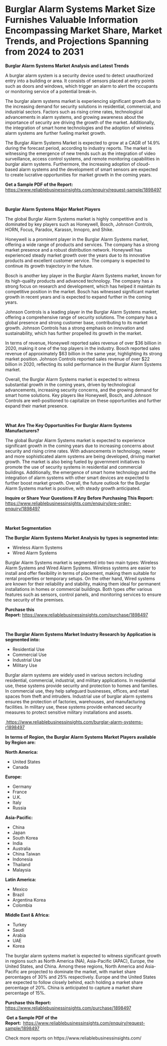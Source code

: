<p><h1>Burglar Alarm Systems Market Size Furnishes Valuable Information Encompassing Market Share, Market Trends, and Projections Spanning from 2024 to 2031</h1></p><p><strong>Burglar Alarm Systems Market Analysis and Latest Trends</strong></p>
<p><p>A burglar alarm system is a security device used to detect unauthorized entry into a building or area. It consists of sensors placed at entry points such as doors and windows, which trigger an alarm to alert the occupants or monitoring service of a potential break-in.</p><p>The burglar alarm systems market is experiencing significant growth due to the increasing demand for security solutions in residential, commercial, and industrial sectors. Factors such as rising crime rates, technological advancements in alarm systems, and growing awareness about the importance of security are driving the growth of the market. Additionally, the integration of smart home technologies and the adoption of wireless alarm systems are further fueling market growth.</p><p>The Burglar Alarm Systems Market is expected to grow at a CAGR of 14.9% during the forecast period, according to industry reports. The market is witnessing the emergence of new trends such as the integration of video surveillance, access control systems, and remote monitoring capabilities in burglar alarm systems. Furthermore, the increasing adoption of cloud-based alarm systems and the development of smart sensors are expected to create lucrative opportunities for market growth in the coming years.</p></p>
<p><strong>Get a Sample PDF of the Report:&nbsp;</strong> <a href="https://www.reliablebusinessinsights.com/enquiry/request-sample/1898497">https://www.reliablebusinessinsights.com/enquiry/request-sample/1898497</a></p>
<p>&nbsp;</p>
<p><strong>Burglar Alarm Systems Major Market Players</strong></p>
<p><p>The global Burglar Alarm Systems market is highly competitive and is dominated by key players such as Honeywell, Bosch, Johnson Controls, HORN, Focus, Paradox, Karassn, Innopro, and Shike. </p><p>Honeywell is a prominent player in the Burglar Alarm Systems market, offering a wide range of products and services. The company has a strong market presence and a robust distribution network. Honeywell has experienced steady market growth over the years due to its innovative products and excellent customer service. The company is expected to continue its growth trajectory in the future.</p><p>Bosch is another key player in the Burglar Alarm Systems market, known for its high-quality products and advanced technology. The company has a strong focus on research and development, which has helped it maintain its competitive position in the market. Bosch has witnessed significant market growth in recent years and is expected to expand further in the coming years.</p><p>Johnson Controls is a leading player in the Burglar Alarm Systems market, offering a comprehensive range of security solutions. The company has a global presence and strong customer base, contributing to its market growth. Johnson Controls has a strong emphasis on innovation and sustainability, which has further propelled its growth in the market.</p><p>In terms of revenue, Honeywell reported sales revenue of over $36 billion in 2020, making it one of the top players in the industry. Bosch reported sales revenue of approximately $63 billion in the same year, highlighting its strong market position. Johnson Controls reported sales revenue of over $22 billion in 2020, reflecting its solid performance in the Burglar Alarm Systems market. </p><p>Overall, the Burglar Alarm Systems market is expected to witness substantial growth in the coming years, driven by technological advancements, increasing security concerns, and the growing demand for smart home solutions. Key players like Honeywell, Bosch, and Johnson Controls are well-positioned to capitalize on these opportunities and further expand their market presence.</p></p>
<p>&nbsp;</p>
<p><strong>What Are The Key Opportunities For Burglar Alarm Systems Manufacturers?</strong></p>
<p><p>The global Burglar Alarm Systems market is expected to experience significant growth in the coming years due to increasing concerns about security and rising crime rates. With advancements in technology, newer and more sophisticated alarm systems are being developed, driving market growth. The market is also being fueled by government initiatives to promote the use of security systems in residential and commercial buildings. Additionally, the emergence of smart home technology and the integration of alarm systems with other smart devices are expected to further boost market growth. Overall, the future outlook for the Burglar Alarm Systems market is positive, with steady growth anticipated.</p></p>
<p><strong>Inquire or Share Your Questions If Any Before Purchasing This Report:</strong> <a href="https://www.reliablebusinessinsights.com/enquiry/pre-order-enquiry/1898497">https://www.reliablebusinessinsights.com/enquiry/pre-order-enquiry/1898497</a></p>
<p>&nbsp;</p>
<p><strong>Market Segmentation</strong></p>
<p><strong>The Burglar Alarm Systems Market Analysis by types is segmented into:</strong></p>
<p><ul><li>Wireless Alarm Systems</li><li>Wired Alarm Systems</li></ul></p>
<p><p>Burglar Alarm Systems market is segmented into two main types: Wireless Alarm Systems and Wired Alarm Systems. Wireless systems are easier to install and offer flexibility in terms of placement, making them suitable for rental properties or temporary setups. On the other hand, Wired systems are known for their reliability and stability, making them ideal for permanent installations in homes or commercial buildings. Both types offer various features such as sensors, control panels, and monitoring services to ensure the security of the premises.</p></p>
<p><strong>Purchase this Report:&nbsp;</strong><a href="https://www.reliablebusinessinsights.com/purchase/1898497">https://www.reliablebusinessinsights.com/purchase/1898497</a></p>
<p>&nbsp;</p>
<p><strong>The Burglar Alarm Systems Market Industry Research by Application is segmented into:</strong></p>
<p><ul><li>Residential Use</li><li>Commercial Use</li><li>Industrial Use</li><li>Military Use</li></ul></p>
<p><p>Burglar alarm systems are widely used in various sectors including residential, commercial, industrial, and military applications. In residential use, these systems provide security and protection to homes and families. In commercial use, they help safeguard businesses, offices, and retail spaces from theft and intruders. Industrial use of burglar alarm systems ensures the protection of factories, warehouses, and manufacturing facilities. In military use, these systems provide enhanced security measures to protect sensitive military installations and assets.</p></p>
<p><a href="https://www.reliablebusinessinsights.com/burglar-alarm-systems-r1898497">&nbsp;https://www.reliablebusinessinsights.com/burglar-alarm-systems-r1898497</a></p>
<p><strong>In terms of Region, the Burglar Alarm Systems Market Players available by Region are:</strong></p>
<p>
    <p> <strong> North America: </strong>
        <ul>
            <li>United States</li>
            <li>Canada</li>
        </ul>
        </p> 
    <p> <strong> Europe: </strong>
        <ul>
            <li>Germany</li>
            <li>France</li>
            <li>U.K.</li>
            <li>Italy</li>
            <li>Russia</li>
        </ul>
        </p> 
    <p> <strong> Asia-Pacific: </strong>
        <ul>
            <li>China</li>
            <li>Japan</li>
            <li>South Korea</li>
            <li>India</li>
            <li>Australia</li>
            <li>China Taiwan</li>
            <li>Indonesia</li>
            <li>Thailand</li>
            <li>Malaysia</li>
        </ul>
        </p> 
    <p> <strong> Latin America: </strong>
        <ul>
            <li>Mexico</li>
            <li>Brazil</li>
            <li>Argentina Korea</li>
            <li>Colombia</li>
        </ul>
        </p> 
    <p> <strong> Middle East & Africa: </strong>
        <ul>
            <li>Turkey</li>
            <li>Saudi</li>
            <li>Arabia</li>
            <li>UAE</li>
            <li>Korea</li>
        </ul>
    </p>
    </p>
<p><p>The burglar alarm systems market is expected to witness significant growth in regions such as North America (NA), Asia-Pacific (APAC), Europe, the United States, and China. Among these regions, North America and Asia-Pacific are projected to dominate the market, with market share percentages of 30% and 25% respectively. Europe and the United States are expected to follow closely behind, each holding a market share percentage of 20%. China is anticipated to capture a market share percentage of 15%.</p></p>
<p><strong>Purchase this Report: </strong><a href="https://www.reliablebusinessinsights.com/purchase/1898497">https://www.reliablebusinessinsights.com/purchase/1898497</a></p>
<p>&nbsp;<strong>Get a Sample PDF of the Report:&nbsp;&nbsp;</strong><a href="https://www.reliablebusinessinsights.com/enquiry/request-sample/1898497">https://www.reliablebusinessinsights.com/enquiry/request-sample/1898497</a></p>
<p><strong></strong></p>
<p>Check more reports on https://www.reliablebusinessinsights.com/</p>